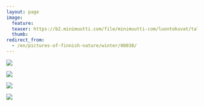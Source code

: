 ```yaml
---
layout: page
image:
  feature:
  teaser: https://b2.minimuutti.com/file/minimuutti-com/luontokuvat/talvi/DS40861-245px.jpg
  thumb:
redirect_from:
  - /en/pictures-of-finnish-nature/winter/00038/
---
```


![](https://b2.minimuutti.com/file/minimuutti-com/luontokuvat/talvi/DS40680-800px.jpg)

![](https://b2.minimuutti.com/file/minimuutti-com/luontokuvat/talvi/DS40861-800px.jpg)

![](https://b2.minimuutti.com/file/minimuutti-com/luontokuvat/talvi/DS40854-800px.jpg)

![](https://b2.minimuutti.com/file/minimuutti-com/luontokuvat/talvi/DS40855-800px.jpg)
